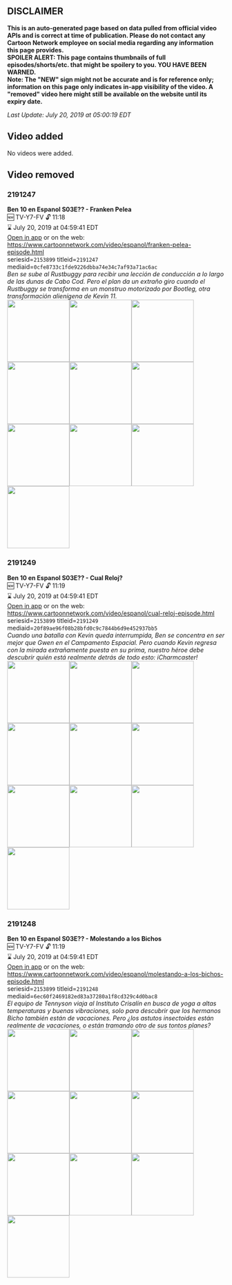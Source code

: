 ## DISCLAIMER
**This is an auto-generated page based on data pulled from official video APIs and is correct at time of publication. Please do not contact any Cartoon Network employee on social media regarding any information this page provides.**  
**SPOILER ALERT: This page contains thumbnails of full episodes/shorts/etc. that might be spoilery to you. YOU HAVE BEEN WARNED.**  
**Note: The "NEW" sign might not be accurate and is for reference only; information on this page only indicates in-app visibility of the video. A "removed" video here might still be available on the website until its expiry date.**  

_Last Update: July 20, 2019 at 05:00:19 EDT_
## Video added
No videos were added.
## Video removed
### 2191247
**Ben 10 en Espanol S03E?? - Franken Pelea**  
🆕 TV-Y7-FV 🔓 11:18  
⌛ July 20, 2019 at 04:59:41 EDT  
[Open in app](https://tinyurl.com/y5hqj9hs) or on the web: https://www.cartoonnetwork.com/video/espanol/franken-pelea-episode.html  
seriesid=`2153899` titleid=`2191247` mediaid=`0cfe8733c1fde9226dbba74e34c7af93a71ac6ac`  
_Ben se sube al Rustbuggy para recibir una lección de conducción a lo largo de las dunas de Cabo Cod. Pero el plan da un extraño giro cuando el Rustbuggy se transforma en un monstruo motorizado por Bootleg, otra transformación alienígena de Kevin 11._  
<a href="https://s3.amazonaws.com/cartoonorchestrator/2191247_001_1280x720.jpg"><img src="https://s3.amazonaws.com/cartoonorchestrator/2191247_001_640x360.jpg" height="144px" /></a><a href="https://s3.amazonaws.com/cartoonorchestrator/2191247_002_1280x720.jpg"><img src="https://s3.amazonaws.com/cartoonorchestrator/2191247_002_640x360.jpg" height="144px" /></a><a href="https://s3.amazonaws.com/cartoonorchestrator/2191247_003_1280x720.jpg"><img src="https://s3.amazonaws.com/cartoonorchestrator/2191247_003_640x360.jpg" height="144px" /></a><a href="https://s3.amazonaws.com/cartoonorchestrator/2191247_004_1280x720.jpg"><img src="https://s3.amazonaws.com/cartoonorchestrator/2191247_004_640x360.jpg" height="144px" /></a><a href="https://s3.amazonaws.com/cartoonorchestrator/2191247_005_1280x720.jpg"><img src="https://s3.amazonaws.com/cartoonorchestrator/2191247_005_640x360.jpg" height="144px" /></a><a href="https://s3.amazonaws.com/cartoonorchestrator/2191247_006_1280x720.jpg"><img src="https://s3.amazonaws.com/cartoonorchestrator/2191247_006_640x360.jpg" height="144px" /></a><a href="https://s3.amazonaws.com/cartoonorchestrator/2191247_007_1280x720.jpg"><img src="https://s3.amazonaws.com/cartoonorchestrator/2191247_007_640x360.jpg" height="144px" /></a><a href="https://s3.amazonaws.com/cartoonorchestrator/2191247_008_1280x720.jpg"><img src="https://s3.amazonaws.com/cartoonorchestrator/2191247_008_640x360.jpg" height="144px" /></a><a href="https://s3.amazonaws.com/cartoonorchestrator/2191247_009_1280x720.jpg"><img src="https://s3.amazonaws.com/cartoonorchestrator/2191247_009_640x360.jpg" height="144px" /></a><a href="https://s3.amazonaws.com/cartoonorchestrator/2191247_010_1280x720.jpg"><img src="https://s3.amazonaws.com/cartoonorchestrator/2191247_010_640x360.jpg" height="144px" /></a>
### 2191249
**Ben 10 en Espanol S03E?? - Cual Reloj?**  
🆕 TV-Y7-FV 🔓 11:19  
⌛ July 20, 2019 at 04:59:41 EDT  
[Open in app](https://tinyurl.com/y5qqm54y) or on the web: https://www.cartoonnetwork.com/video/espanol/cual-reloj-episode.html  
seriesid=`2153899` titleid=`2191249` mediaid=`20f89ae96f08b28bfd0c9c7844b6d9e452937bb5`  
_Cuando una batalla con Kevin queda interrumpida, Ben se concentra en ser mejor que Gwen en el Campamento Espacial. Pero cuando Kevin regresa con la mirada extrañamente puesta en su prima, nuestro héroe debe descubrir quién está realmente detrás de todo esto: iCharmcaster!_  
<a href="https://s3.amazonaws.com/cartoonorchestrator/2191249_001_1280x720.jpg"><img src="https://s3.amazonaws.com/cartoonorchestrator/2191249_001_640x360.jpg" height="144px" /></a><a href="https://s3.amazonaws.com/cartoonorchestrator/2191249_002_1280x720.jpg"><img src="https://s3.amazonaws.com/cartoonorchestrator/2191249_002_640x360.jpg" height="144px" /></a><a href="https://s3.amazonaws.com/cartoonorchestrator/2191249_003_1280x720.jpg"><img src="https://s3.amazonaws.com/cartoonorchestrator/2191249_003_640x360.jpg" height="144px" /></a><a href="https://s3.amazonaws.com/cartoonorchestrator/2191249_004_1280x720.jpg"><img src="https://s3.amazonaws.com/cartoonorchestrator/2191249_004_640x360.jpg" height="144px" /></a><a href="https://s3.amazonaws.com/cartoonorchestrator/2191249_005_1280x720.jpg"><img src="https://s3.amazonaws.com/cartoonorchestrator/2191249_005_640x360.jpg" height="144px" /></a><a href="https://s3.amazonaws.com/cartoonorchestrator/2191249_006_1280x720.jpg"><img src="https://s3.amazonaws.com/cartoonorchestrator/2191249_006_640x360.jpg" height="144px" /></a><a href="https://s3.amazonaws.com/cartoonorchestrator/2191249_007_1280x720.jpg"><img src="https://s3.amazonaws.com/cartoonorchestrator/2191249_007_640x360.jpg" height="144px" /></a><a href="https://s3.amazonaws.com/cartoonorchestrator/2191249_008_1280x720.jpg"><img src="https://s3.amazonaws.com/cartoonorchestrator/2191249_008_640x360.jpg" height="144px" /></a><a href="https://s3.amazonaws.com/cartoonorchestrator/2191249_009_1280x720.jpg"><img src="https://s3.amazonaws.com/cartoonorchestrator/2191249_009_640x360.jpg" height="144px" /></a><a href="https://s3.amazonaws.com/cartoonorchestrator/2191249_010_1280x720.jpg"><img src="https://s3.amazonaws.com/cartoonorchestrator/2191249_010_640x360.jpg" height="144px" /></a>
### 2191248
**Ben 10 en Espanol S03E?? - Molestando a los Bichos**  
🆕 TV-Y7-FV 🔓 11:19  
⌛ July 20, 2019 at 04:59:41 EDT  
[Open in app](https://tinyurl.com/y5k8umfl) or on the web: https://www.cartoonnetwork.com/video/espanol/molestando-a-los-bichos-episode.html  
seriesid=`2153899` titleid=`2191248` mediaid=`6ec60f2469182ed83a37280a1f8cd329c4d0bac8`  
_El equipo de Tennyson viaja al Instituto Crisalín en busca de yoga a altas temperaturas y buenas vibraciones, solo para descubrir que los hermanos Bicho también están de vacaciones. Pero ¿los astutos insectoides están realmente de vacaciones, o están tramando otro de sus tontos planes?_  
<a href="https://s3.amazonaws.com/cartoonorchestrator/2191248_001_1280x720.jpg"><img src="https://s3.amazonaws.com/cartoonorchestrator/2191248_001_640x360.jpg" height="144px" /></a><a href="https://s3.amazonaws.com/cartoonorchestrator/2191248_002_1280x720.jpg"><img src="https://s3.amazonaws.com/cartoonorchestrator/2191248_002_640x360.jpg" height="144px" /></a><a href="https://s3.amazonaws.com/cartoonorchestrator/2191248_003_1280x720.jpg"><img src="https://s3.amazonaws.com/cartoonorchestrator/2191248_003_640x360.jpg" height="144px" /></a><a href="https://s3.amazonaws.com/cartoonorchestrator/2191248_004_1280x720.jpg"><img src="https://s3.amazonaws.com/cartoonorchestrator/2191248_004_640x360.jpg" height="144px" /></a><a href="https://s3.amazonaws.com/cartoonorchestrator/2191248_005_1280x720.jpg"><img src="https://s3.amazonaws.com/cartoonorchestrator/2191248_005_640x360.jpg" height="144px" /></a><a href="https://s3.amazonaws.com/cartoonorchestrator/2191248_006_1280x720.jpg"><img src="https://s3.amazonaws.com/cartoonorchestrator/2191248_006_640x360.jpg" height="144px" /></a><a href="https://s3.amazonaws.com/cartoonorchestrator/2191248_007_1280x720.jpg"><img src="https://s3.amazonaws.com/cartoonorchestrator/2191248_007_640x360.jpg" height="144px" /></a><a href="https://s3.amazonaws.com/cartoonorchestrator/2191248_008_1280x720.jpg"><img src="https://s3.amazonaws.com/cartoonorchestrator/2191248_008_640x360.jpg" height="144px" /></a><a href="https://s3.amazonaws.com/cartoonorchestrator/2191248_009_1280x720.jpg"><img src="https://s3.amazonaws.com/cartoonorchestrator/2191248_009_640x360.jpg" height="144px" /></a><a href="https://s3.amazonaws.com/cartoonorchestrator/2191248_010_1280x720.jpg"><img src="https://s3.amazonaws.com/cartoonorchestrator/2191248_010_640x360.jpg" height="144px" /></a>
